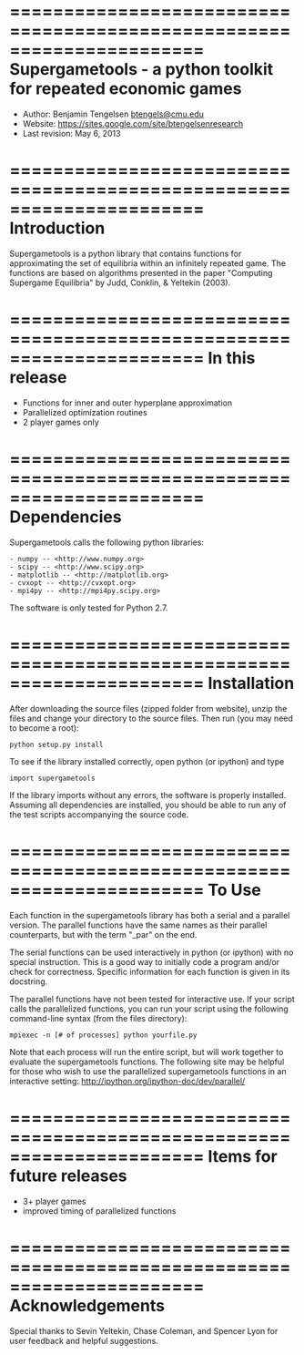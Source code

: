 
======================================================================
Supergametools - a python toolkit for repeated economic games
======================================================================
- Author: Benjamin Tengelsen <btengels@cmu.edu>
- Website: https://sites.google.com/site/btengelsenresearch
- Last revision: May 6, 2013


======================================================================
Introduction
======================================================================
Supergametools is a python library that contains functions for
approximating the set of equilibria within an infinitely repeated
game. The functions are based on algorithms presented in the paper
"Computing Supergame Equilibria" by Judd, Conklin, & Yeltekin (2003).


======================================================================
In this release
======================================================================
- Functions for inner and outer hyperplane approximation
- Parallelized optimization routines
- 2 player games only


======================================================================
Dependencies
======================================================================
Supergametools calls the following python libraries:

	- numpy -- <http://www.numpy.org>
	- scipy -- <http://www.scipy.org>
	- matplotlib -- <http://matplotlib.org>
	- cvxopt -- <http://cvxopt.org>
	- mpi4py -- <http://mpi4py.scipy.org>

The software is only tested for Python 2.7.


======================================================================
Installation
======================================================================
After downloading the source files (zipped folder from website), unzip
the files and change your directory to the source files. Then run (you
may need to become a root):

	python setup.py install

To see if the library installed correctly, open python (or ipython)
and type

	import supergametools

If the library imports without any errors, the software is properly
installed. Assuming all dependencies are installed, you should be able
to run any of the test scripts accompanying the source code.


======================================================================
To Use
======================================================================
Each function in the supergametools library has both a serial and
a parallel version. The parallel functions have the same names as
their parallel counterparts, but with the term "_par" on the end.

The serial functions can be used interactively in python (or ipython)
with no special instruction. This is a good way to initially code a
program and/or check for correctness. Specific information for each
function is given in its docstring.

The parallel functions have not been tested for interactive use. If
your script calls the parallelized functions, you can run your script
using the following command-line syntax (from the files directory):

	mpiexec -n [# of processes] python yourfile.py

Note that each process will run the entire script, but will work
together to evaluate the supergametools functions. The following site
may be helpful for those who wish to use the parallelized
supergametools functions in an interactive setting:
http://ipython.org/ipython-doc/dev/parallel/


======================================================================
Items for future releases
======================================================================
- 3+ player games
- improved timing of parallelized functions


======================================================================
Acknowledgements
======================================================================
Special thanks to Sevin Yeltekin, Chase Coleman, and Spencer Lyon for
user feedback and helpful suggestions.

